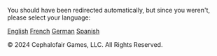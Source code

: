<link rel="stylesheet" href="override-markdown-styles.css"/>

You should have been redirected automatically, but since you weren't, please select your language:

[English](https://valancedbreakfast.github.io/bnb-rules-fork-testing/en/mm-rules/)
[French](https://valancedbreakfast.github.io/bnb-rules-fork-testing/fr/mm-rules/)
[German](https://valancedbreakfast.github.io/bnb-rules-fork-testing/de/mm-rules/)
[Spanish](https://valancedbreakfast.github.io/bnb-rules-fork-testing/es/mm-rules/)

© 2024 Cephalofair Games, LLC. All Rights Reserved.
